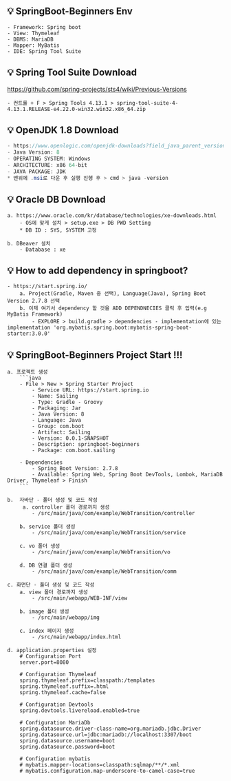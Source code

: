 ## 💡 SpringBoot-Beginners Env
    - Framework: Spring boot
    - View: Thymeleaf
    - DBMS: MariaDB
    - Mapper: MyBatis
    - IDE: Spring Tool Suite
    
## 💡 Spring Tool Suite Download 
https://github.com/spring-projects/sts4/wiki/Previous-Versions

    - 컨트롤 + F > Spring Tools 4.13.1 > spring-tool-suite-4-4.13.1.RELEASE-e4.22.0-win32.win32.x86_64.zip
    
## 💡 OpenJDK 1.8 Download
```java
- https://www.openlogic.com/openjdk-downloads?field_java_parent_version_target_id=416&field_operating_system_target_id=436&field_architecture_target_id=391&field_java_package_target_id=396
- Java Version: 8
- OPERATING SYSTEM: Windows
- ARCHITECTURE: x86 64-bit
- JAVA PACKAGE: JDK
* 맨위에 .msi로 다운 후 실행 진행 후 > cmd > java -version
```    
   
## 💡 Oracle DB Download
    a. https://www.oracle.com/kr/database/technologies/xe-downloads.html
        - OS에 맞게 설치 > setup.exe > DB PWD Setting
        * DB ID : SYS, SYSTEM 고정
        
    b. DBeaver 설치
        - Database : xe
          

## 💡 How to add dependency in springboot?
    - https://start.spring.io/
        a. Project(Gradle, Maven 중 선택), Language(Java), Spring Boot Version 2.7.8 선택 
        b. 이제 여기서 dependency 할 것을 ADD DEPENDNECIES 클릭 후 입력(e.g MyBatis Framework)
            - EXPLORE > build.gradle > dependencies - implementation에 있는 implementation 'org.mybatis.spring.boot:mybatis-spring-boot-starter:3.0.0' 
			        
## 💡 SpringBoot-Beginners Project Start !!!		
	a. 프로젝트 생성 
		```java
		- File > New > Spring Starter Project
			- Service URL: https://start.spring.io
			- Name: Sailing
			- Type: Gradle - Groovy 
			- Packaging: Jar
			- Java Version: 8
			- Language: Java
			- Group: com.boot
			- Artifact: Sailing
			- Version: 0.0.1-SNAPSHOT
			- Description: springboot-beginners
			- Package: com.boot.sailing
			
		- Dependencies
			- Spring Boot Version: 2.7.8
			- Available: Spring Web, Spring Boot DevTools, Lombok, MariaDB Driver, Thymeleaf > Finish
		```
			
	b.  자바단 - 폴더 생성 및 코드 작성 
		 a. controller 폴더 경로까지 생성
			- /src/main/java/com/example/WebTransition/controller
							
		b. service 폴더 생성
			- /src/main/java/com/example/WebTransition/service
			
		c. vo 폴더 생성
			- /src/main/java/com/example/WebTransition/vo
								
		d. DB 연결 폴더 생성
			- /src/main/java/com/example/WebTransition/comm
			
	c. 화면단 - 폴더 생성 및 코드 작성 
		a. view 폴더 경로까지 생성
			- /src/main/webapp/WEB-INF/view

		b. image 폴더 생성
			- /src/main/webapp/img

		c. index 페이지 생성
			- /src/main/webapp/index.html
								
	d. application.properties 설정
		# Configuration Port
		server.port=8080

		# Configuration Thymeleaf
		spring.thymeleaf.prefix=classpath:/templates
		spring.thymeleaf.suffix=.html
		spring.thymeleaf.cache=false

		# Configuration Devtools
		spring.devtools.livereload.enabled=true

		# Configuration MariaDb
		spring.datasource.driver-class-name=org.mariadb.jdbc.Driver
		spring.datasource.url=jdbc:mariadb://localhost:3307/boot
		spring.datasource.username=boot
		spring.datasource.password=boot

		# Configuration mybatis
		# mybatis.mapper-locations=classpath:sqlmap/**/*.xml
		# mybatis.configuration.map-underscore-to-camel-case=true